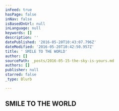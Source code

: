 ```yaml
---
inFeed: true
hasPage: false
inNav: false
isBasedOnUrl: null
inLanguage: null
keywords: []
description: ''
datePublished: '2016-05-20T10:43:07.796Z'
dateModified: '2016-05-20T10:42:50.957Z'
title: ' SMILE TO THE WORLD'
author: []
sourcePath: _posts/2016-05-15-the-sky-is-yours.md
authors: []
publisher: null
starred: false
_type: Blurb

---
```

## SMILE TO THE WORLD